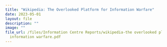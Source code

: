 ```yaml
---
title: "Wikipedia: The Overlooked Platform for Information Warfare"
date: 2023-05-01
layout: file
description: ""
image: ""
file_url: /files/Information Centre Reports/wikipedia-the overlooked plaform for
  information warfare.pdf
---
```


